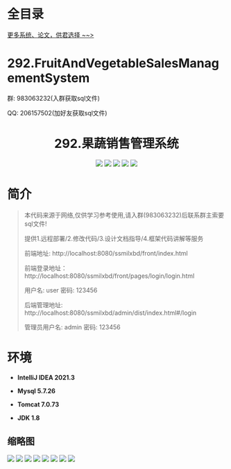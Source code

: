 # 全目录

[更多系统、论文，供君选择 ~~>](https://www.yuque.com/wisebit/blog)

# 292.FruitAndVegetableSalesManagementSystem

<p>群: 983063232(入群获取sql文件)</p>
<p>QQ: 206157502(加好友获取sql文件)</p>

<p><h1 align="center">292.果蔬销售管理系统</h1></p>



<p align="center">
	<img src="https://img.shields.io/badge/jdk-1.8-orange.svg"/>
    <img src="https://img.shields.io/badge/spring-5.x-lightgrey.svg"/>
    <img src="https://img.shields.io/badge/springmvc-3.x-blue.svg"/>
    <img src="https://img.shields.io/badge/mybatis-5.x-yellow.svg"/>
    <img src="https://img.shields.io/badge/vue-5.x-yellow.svg"/>
</p>

# 简介

> 本代码来源于网络,仅供学习参考使用,请入群(983063232)后联系群主索要sql文件!
>
> 提供1.远程部署/2.修改代码/3.设计文档指导/4.框架代码讲解等服务
> 
> 前端地址: http://localhost:8080/ssmilxbd/front/index.html
>
> 前端登录地址：http://localhost:8080/ssmilxbd/front/pages/login/login.html
>
> 用户名: user   密码: 123456
> 
> 后端管理地址: http://localhost:8080/ssmilxbd/admin/dist/index.html#/login
>
> 管理员用户名: admin   密码: 123456
>


# 环境

- <b>IntelliJ IDEA 2021.3</b>

- <b>Mysql 5.7.26</b>

- <b>Tomcat 7.0.73</b>

- <b>JDK 1.8</b>





## 缩略图

![](https://bitwise.oss-cn-heyuan.aliyuncs.com/2024/9/10/814147cb-0f73-43b2-91ec-7a4e16639645.png)
![](https://bitwise.oss-cn-heyuan.aliyuncs.com/2024/9/10/bae72be6-8f9f-461e-bce1-e2ed546e8e86.png)
![](https://bitwise.oss-cn-heyuan.aliyuncs.com/2024/9/10/171adab9-c7e5-4c90-bfce-69b550bf56a6.png)
![](https://bitwise.oss-cn-heyuan.aliyuncs.com/2024/9/10/5b258786-c8cb-419e-b020-36778c58316f.png)
![](https://bitwise.oss-cn-heyuan.aliyuncs.com/2024/9/10/1b58aca7-b7f8-4c6c-9bf7-d85e91667464.png)
![](https://bitwise.oss-cn-heyuan.aliyuncs.com/2024/9/10/f8b2da8c-0786-4084-ba26-0e1f4f834f7b.png)
![](https://bitwise.oss-cn-heyuan.aliyuncs.com/2024/9/10/79666132-5d07-4fa1-8bb1-c0c0845bfab6.png)
![](https://bitwise.oss-cn-heyuan.aliyuncs.com/2024/9/10/9a0eac50-6dee-4d92-8acc-463b7d2effe7.png)






